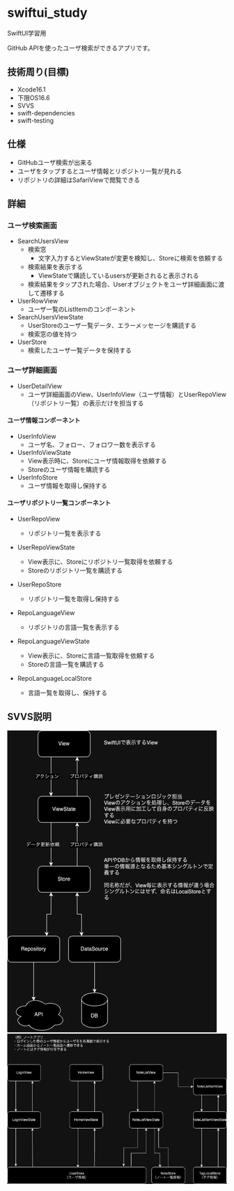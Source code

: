 # swiftui_study
SwiftUI学習用

GitHub APIを使ったユーザ検索ができるアプリです。

## 技術周り(目標)

* Xcode16.1
* 下限OS16.6
* SVVS
* swift-dependencies
* swift-testing

## 仕様

* GitHubユーザ検索が出来る
* ユーザをタップするとユーザ情報とリポジトリ一覧が見れる
* リポジトリの詳細はSafariViewで閲覧できる

## 詳細

### ユーザ検索画面

* SearchUsersView
  * 検索窓
    * 文字入力するとViewStateが変更を検知し、Storeに検索を依頼する
  * 検索結果を表示する
    * ViewStateで購読しているusersが更新されると表示される
  * 検索結果をタップされた場合、Userオブジェクトをユーザ詳細画面に渡して遷移する
* UserRowView
  * ユーザ一覧のListItemのコンポーネント
* SearchUsersViewState
  * UserStoreのユーザ一覧データ、エラーメッセージを購読する
  * 検索窓の値を持つ
* UserStore
  * 検索したユーザ一覧データを保持する

### ユーザ詳細画面

* UserDetailView
  * ユーザ詳細画面のView、UserInfoView（ユーザ情報）とUserRepoView（リポジトリ一覧）の表示だけを担当する

#### ユーザ情報コンポーネント

* UserInfoView
  * ユーザ名、フォロー、フォロワー数を表示する
* UserInfoViewState
  * View表示時に、Storeにユーザ情報取得を依頼する
  * Storeのユーザ情報を購読する
* UserInfoStore
  * ユーザ情報を取得し保持する

#### ユーザリポジトリ一覧コンポーネント

* UserRepoView
  * リポジトリ一覧を表示する
* UserRepoViewState
  * View表示に、Storeにリポジトリ一覧取得を依頼する
  * Storeのリポジトリ一覧を購読する
* UserRepoStore
  * リポジトリ一覧を取得し保持する

* RepoLanguageView
  * リポジトリの言語一覧を表示する
* RepoLanguageViewState
  * View表示に、Storeに言語一覧取得を依頼する
  * Storeの言語一覧を購読する
* RepoLanguageLocalStore
  * 言語一覧を取得し、保持する

## SVVS説明

![SVVSのフロー図](/ReadmeImage/svvs.png "svvsフロー")
![SVVS例](/ReadmeImage/svvs_example.png "svvs例")